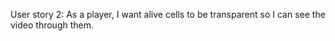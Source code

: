 











User story 2: 
As a player, I want alive cells to be transparent so I can see the video through them.